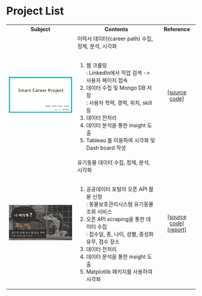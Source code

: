 # Project List

<table>
  <tr>
    <th width="550" align="center"> Subject </th>
    <th width="600" align="center"> Contents </th>
    <th width="140" align="center"> Reference </th>
  </tr>
  <tr>
    <td align="center"> <a href="Smart Career path 분석/결과 보고서_SmartCareer.pdf"><img src='images/SmartCareer.jpg' width=450></a> </td>
    <td align="left"> 이력서 데이터(career path) 수집, 정제, 분석, 시각화 <br><br>
      <ol>
        <li> 웹 크롤링 <br> : LinkedIn에서 직업 검색 -> 사용자 페이지 접속
        <li> 데이터 수집 및 Mongo DB 저장 <br> : 사용자 학력, 경력, 위치, skill 등
        <li> 데이터 전처리
        <li> 데이터 분석을 통한 insight 도출
        <li> Tableau 를 이용하여 시각화 및 Dash board 작성
      </ol>
    </td>
    <td align="center"> <a href="Smart Career path 분석/Code/">[source code]</a> </td>
  </tr>
  <tr>
    <td align="center"> <a href="유기견 실태 조사 및 감소 대책/결과 보고서_유기견 실태 조사 및 감소 방안.pdf"><img src='images/유기견 실태 조사 및 감소 방안.jpg' width=450></a> </td>
    <td align="left"> 유기동물 데이터 수집, 정제, 분석, 시각화 <br><br>
      <ol>
        <li> 공공데이터 포털의 오픈 API 활용 신청
        <br> : 동물보호관리시스템 유기동물 조회 서비스
        <li> 오픈 API scraping을 통한 데이터 수집
        <br> : 접수일, 종, 나이, 성별, 중성화 유무, 접수 장소
        <li> 데이터 전처리
        <li> 데이터 분석을 통한 insight 도출
        <li> Matplotlib 패키지를 사용하여 시각화
      </ol>
    </td>
    <td align="center"> <a href="유기견 실태 조사 및 감소 대책/Code/">[source code]</a> <br/> <a href="유기견 실태 조사 및 감소 대책/착수 보고서_유기견 실태 조사 및 감소 방안.pdf">[report]</a> </td>
  </tr>
    
     
